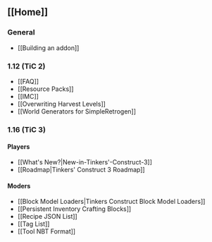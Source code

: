 ## [[Home]]

### General
* [[Building an addon]]

### 1.12 (TiC 2)
* [[FAQ]]
* [[Resource Packs]]
* [[IMC]]
* [[Overwriting Harvest Levels]]
* [[World Generators for SimpleRetrogen]]

### 1.16 (TiC 3)
#### Players
* [[What's New?|New-in-Tinkers'-Construct-3]]
* [[Roadmap|Tinkers' Construct 3 Roadmap]]
#### Moders
* [[Block Model Loaders|Tinkers Construct Block Model Loaders]]
* [[Persistent Inventory Crafting Blocks]]
* [[Recipe JSON List]]
* [[Tag List]]
* [[Tool NBT Format]]